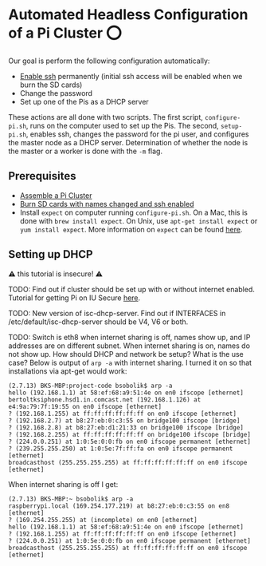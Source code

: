 # Automated Headless Configuration of a Pi Cluster :o:

Our goal is perform the following configuration automatically:

* [Enable ssh](https://www.raspberrypi.org/documentation/remote-access/ssh/) 
permanently (initial ssh access will be enabled when we burn the SD cards)
* Change the password
* Set up one of the Pis as a DHCP server

These actions are all done with two scripts. The first script,
`configure-pi.sh`, runs on the computer used to set up the Pis. The
second, `setup-pi.sh`, enables ssh, changes the password for the pi
user, and configures the master node as a DHCP server.  Determination
of whether the node is the master or a worker is done with the `-m`
flag.

## Prerequisites

* [Assemble a Pi Cluster](assemble-pi-cluster.md)
* [Burn SD cards with names changed and ssh enabled](modify-pi-image.md)
* Install `expect` on computer running `configure-pi.sh`. On a Mac, this is done with 
`brew install expect`. On Unix, use `apt-get install expect` or `yum install expect`.
More information on `expect` can be found [here](https://likegeeks.com/expect-command/).

## Setting up DHCP

:warning: this tutorial is insecure! :warning:

TODO: Find out if cluster should be set up with or without internet
enabled. Tutorial for getting Pi on IU Secure
[here](https://cs.iupui.edu/~xiaozhon/course_tutorials/Connecting_to_IU_Secure_RPi_Tutorial.pdf).



TODO: New version of isc-dhcp-server. Find out if INTERFACES in
/etc/default/isc-dhcp-server should be V4, V6 or both.

TODO: Switch is eth8 when internet sharing is off, names show up, and
IP addresses are on different subnet. When internet sharing is on,
names do not show up. How should DHCP and network be setup? What is the
use case? Below is output of `arp -a` with internet sharing.  I turned
it on so that installations via apt-get would work:

```
(2.7.13) BKS-MBP:project-code bsobolik$ arp -a
hello (192.168.1.1) at 58:ef:68:a9:51:4e on en0 ifscope [ethernet]
bertoltksiphone.hsd1.in.comcast.net (192.168.1.126) at e4:9a:79:7f:19:55 on en0 ifscope [ethernet]
? (192.168.1.255) at ff:ff:ff:ff:ff:ff on en0 ifscope [ethernet]
? (192.168.2.7) at b8:27:eb:0:c3:55 on bridge100 ifscope [bridge]
? (192.168.2.8) at b8:27:eb:d1:21:33 on bridge100 ifscope [bridge]
? (192.168.2.255) at ff:ff:ff:ff:ff:ff on bridge100 ifscope [bridge]
? (224.0.0.251) at 1:0:5e:0:0:fb on en0 ifscope permanent [ethernet]
? (239.255.255.250) at 1:0:5e:7f:ff:fa on en0 ifscope permanent [ethernet]
broadcasthost (255.255.255.255) at ff:ff:ff:ff:ff:ff on en0 ifscope [ethernet]
```

When internet sharing is off I get: 

```
(2.7.13) BKS-MBP:~ bsobolik$ arp -a
raspberrypi.local (169.254.177.219) at b8:27:eb:0:c3:55 on en8 [ethernet]
? (169.254.255.255) at (incomplete) on en0 [ethernet]
hello (192.168.1.1) at 58:ef:68:a9:51:4e on en0 ifscope [ethernet]
? (192.168.1.255) at ff:ff:ff:ff:ff:ff on en0 ifscope [ethernet]
? (224.0.0.251) at 1:0:5e:0:0:fb on en0 ifscope permanent [ethernet]
broadcasthost (255.255.255.255) at ff:ff:ff:ff:ff:ff on en0 ifscope [ethernet]
```




